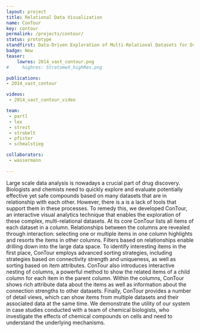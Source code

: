 ```yaml
---
layout: project
title: Relational Data Visualization
name: ConTour
key: contour
permalink: /projects/contour/
status: prototype
standfirst: Data-Driven Exploration of Multi-Relational Datasets for Drug Discovery
badge: New
teaser: 
    lowres: 2014_vast_contour.png
#     highres: StratomeX_highRes.png

publications:
- 2014_vast_contour

videos:
 - 2014_vast_contour_video

team:
 - partl
 - lex
 - streit 
 - strobelt
 - pfister
 - schmalstieg

collaborators:
 - wassermann 
 
---
```


Large scale data analysis is nowadays a crucial part of drug discovery. Biologists and chemists need to quickly explore and evaluate potentially effective yet safe compounds based on many datasets that are in relationship with each other. However, there is a is a lack of tools that support them in these processes. To remedy this, we developed ConTour, an interactive visual analytics technique that enables the exploration of these complex, multi-relational datasets. At its core ConTour lists all items of each dataset in a column. Relationships between the columns are revealed through interaction: selecting one or multiple items in one column highlights and resorts the items in other columns. Filters based on relationships enable drilling down into the large data space. To identify interesting items in the first place, ConTour employs advanced sorting strategies, including strategies based on connectivity strength and uniqueness, as well as sorting based on item attributes. ConTour also introduces interactive nesting of columns, a powerful method to show the related items of a child column for each item in the parent column. Within the columns, ConTour shows rich attribute data about the items as well as information about the connection strengths to other datasets. Finally, ConTour provides a number of detail views, which can show items from multiple datasets and their associated data at the same time. We demonstrate the utility of our system in case studies conducted with a team of chemical biologists, who investigate the effects of chemical compounds on cells and need to understand the underlying mechanisms.